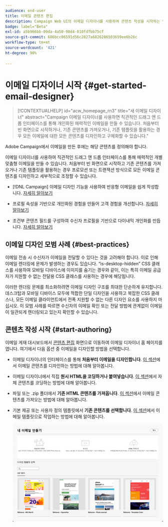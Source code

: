 ```yaml
---
audience: end-user
title: 이메일 콘텐츠 편집
description: Campaign Web UI의 이메일 디자이너를 사용하여 콘텐츠 작성을 시작하는 방법에 대해 알아봅니다.
badge: label="Beta"
exl-id: a5b966bb-09da-4a50-98d4-010fdfbb75cf
source-git-commit: 686bcc06591d56c2827a6826286503659ee6b26c
workflow-type: tm+mt
source-wordcount: '421'
ht-degree: 90%

---
```


# 이메일 디자이너 시작 {#get-started-email-designer}

>[!CONTEXTUALHELP]
>id="acw_homepage_rn3"
>title="새 이메일 디자이너"
>abstract="Campaign 이메일 디자이너를 사용하면 직관적인 드래그 앤 드롭 인터페이스를 통해 개인화된 매력적인 이메일을 만들 수 있습니다. 처음부터 빈 화면으로 시작하거나, 기존 콘텐츠를 가져오거나, 기존 템플릿을 활용하는 경우 모든 이메일에 대한 모든 콘텐츠를 디자인하고 구체화할 수 있습니다."

Adobe Campaign에서 이메일을 만든 후에는 해당 콘텐츠를 정의해야 합니다.

이메일 디자이너를 사용하여 직관적인 드래그 앤 드롭 인터페이스를 통해 매력적인 개별 맞춤형 이메일을 만들 수 있습니다. 처음부터 빈 화면으로 시작하고 기존 콘텐츠를 가져오거나 기존 템플릿을 활용하는 경우 프로모션 또는 트랜잭션 방식으로 모든 이메일 콘텐츠를 디자인하고 세부적으로 조정할 수 있습니다.

<!--Built to deliver HTML optimized for responsive design, the Email Designer allows you to easily define and apply visibility conditions and dynamic content to an email, template, or fragment directly through the user interface. You can seamlessly switch between the drag and drop interface and HTML code at the click of a button.

The Email Designer allows you to create email content and email content templates. It is compatible with simple emails, transactional emails, A/B test emails, multilingual emails, and recurring emails.-->

* [!DNL Campaign] 이메일 디자인 기능을 사용하여 반응형 이메일을 쉽게 작성합니다. [자세히 알아보기](create-email-content.md)

* 프로필 속성을 기반으로 개인화된 경험을 만들어 고객 경험을 개선합니다. [자세히 알아보기](../personalization/personalize.md)

* 조건부 콘텐츠 필드를 구성하여 수신자 프로필을 기반으로 다이내믹 개인화를 만듭니다. [자세히 알아보기](../personalization/conditions.md)

## 이메일 디자인 모범 사례 {#best-practices}

이메일 전송 시 수신자가 이메일을 전달할 수 있다는 것을 고려해야 합니다. 이로 인해 이메일 렌더링에 문제가 발생하는 경우도 있습니다. “is-desktop-hidden” CSS 클래스를 사용하여 모바일 디바이스에 이미지를 숨기는 경우와 같이, 이는 특히 이메일 공급자가 지원할 수 없는 전달용 CSS 클래스를 사용하는 경우에 해당됩니다.

이러한 렌더링 문제를 최소화하려면 이메일 디자인 구조를 최대한 단순하게 유지합니다. 데스크탑과 모바일 디바이스 모두에 적합한 단일 디자인을 사용하고 복잡한 CSS 클래스나, 모든 이메일 클라이언트에서 전폭 지원할 수 없는 다른 디자인 요소를 사용하지 마십시오. 이 모범 사례를 따르면 수신자의 이메일 확인 또는 전달 방법에 관계없이 이메일이 일관되게 렌더링되고 있는지 확인할 수 있습니다.

## 콘텐츠 작성 시작 {#start-authoring}

이메일 게재 대시보드에서 [콘텐츠 편집](edit-content.md) 화면으로 이동하여 이메일 디자이너 홈 페이지를 엽니다. 여기에서 다음 옵션 중 이메일을 디자인할 방법을 선택합니다.

* 이메일 디자이너의 인터페이스를 통해 **처음부터 이메일을 디자인합니다**. [이 섹션](create-email-content.md)에서 이메일 콘텐츠를 디자인하는 방법에 대해 알아봅니다.

* 이메일 디자이너에서 직접 **원시 HTML을 코딩하거나 붙여넣습니다**. [이 섹션](code-content.md)에서 자체 콘텐츠를 코딩하는 방법에 대해 알아봅니다.

* 파일 또는 .zip 폴더에서 **기존 HTML 콘텐츠를 가져옵니다**. [이 섹션](existing-content.md)에서 이메일 콘텐츠를 가져오는 방법에 대해 알아봅니다.

* 기본 제공 또는 사용자 정의 템플릿에서 **기존 콘텐츠를 선택합니다**. [이 섹션](email-sample-templates.md)에서 이메일 템플릿으로 작업하는 방법에 대해 알아봅니다.

  ![](assets/email_designer_create_options.png)
